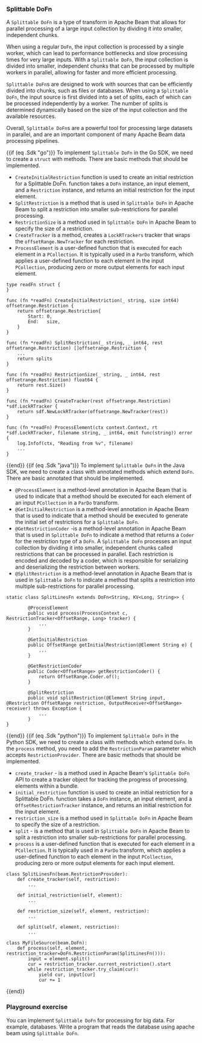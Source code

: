 <!--
Licensed under the Apache License, Version 2.0 (the "License");
you may not use this file except in compliance with the License.
You may obtain a copy of the License at

http://www.apache.org/licenses/LICENSE-2.0

Unless required by applicable law or agreed to in writing, software
distributed under the License is distributed on an "AS IS" BASIS,
WITHOUT WARRANTIES OR CONDITIONS OF ANY KIND, either express or implied.
See the License for the specific language governing permissions and
limitations under the License.
-->
### Splittable DoFn

A `Splittable DoFn` is a type of transform in Apache Beam that allows for parallel processing of a large input collection by dividing it into smaller, independent chunks.

When using a regular `DoFn`, the input collection is processed by a single worker, which can lead to performance bottlenecks and slow processing times for very large inputs. With a `Splittable DoFn`, the input collection is divided into smaller, independent chunks that can be processed by multiple workers in parallel, allowing for faster and more efficient processing.

`Splittable DoFn`s are designed to work with sources that can be efficiently divided into chunks, such as files or databases. When using a `Splittable DoFn`, the input source is first divided into a set of splits, each of which can be processed independently by a worker. The number of splits is determined dynamically based on the size of the input collection and the available resources.

Overall, `Splittable DoFn`s are a powerful tool for processing large datasets in parallel, and are an important component of many Apache Beam data processing pipelines.


{{if (eq .Sdk "go")}}
To implement `Splittable DoFn` in the Go SDK, we need to create a `struct` with methods. There are basic methods that should be implemented.

* `CreateInitialRestriction` function is used to create an initial restriction for a Splittable DoFn. function takes a `DoFn` instance, an input element, and a `Restriction` instance, and returns an initial restriction for the input element.
* `SplitRestriction` is a method that is used in `Splittable DoFn` in Apache Beam to split a restriction into smaller sub-restrictions for parallel processing.
* `RestrictionSize` is a method used in `Splittable DoFn` in Apache Beam to specify the size of a restriction.
* `CreateTracker` is a method, creates a `LockRTrackers` tracker that wraps the `offsetRange.NewTracker` for each restriction.
* `ProcessElement` is a user-defined function that is executed for each element in a `PCollection`. It is typically used in a `ParDo` transform, which applies a user-defined function to each element in the input `PCollection`, producing zero or more output elements for each input element.
```
type readFn struct {
}

func (fn *readFn) CreateInitialRestriction(_ string, size int64) offsetrange.Restriction {
	return offsetrange.Restriction{
		Start: 0,
		End:   size,
	}
}

func (fn *readFn) SplitRestriction(_ string, _ int64, rest offsetrange.Restriction) []offsetrange.Restriction {
    ...
	return splits
}

func (fn *readFn) RestrictionSize(_ string, _ int64, rest offsetrange.Restriction) float64 {
	return rest.Size()
}

func (fn *readFn) CreateTracker(rest offsetrange.Restriction) *sdf.LockRTracker {
	return sdf.NewLockRTracker(offsetrange.NewTracker(rest))
}

func (fn *readFn) ProcessElement(ctx context.Context, rt *sdf.LockRTracker, filename string, _ int64, emit func(string)) error {
	log.Infof(ctx, "Reading from %v", filename)
	...
}
```
{{end}}
{{if (eq .Sdk "java")}}
To implement `Splittable DoFn` in the Java SDK, we need to create a class with annotated methods which extend `DoFn`. There are basic annotated that should be implemented.

* `@ProcessElement` is a method-level annotation in Apache Beam that is used to indicate that a method should be executed for each element of an input `PCollection` in a `ParDo` transform.
* `@GetInitialRestriction` is a method-level annotation in Apache Beam that is used to indicate that a method should be executed to generate the initial set of restrictions for a `Splittable DoFn`.
* `@GetRestrictionCoder` -is a method-level annotation in Apache Beam that is used in `Splittable DoFn` to indicate a method that returns a `Coder` for the restriction type of a `DoFn`. A `Splittable DoFn` processes an input collection by dividing it into smaller, independent chunks called restrictions that can be processed in parallel. Each restriction is encoded and decoded by a coder, which is responsible for serializing and deserializing the restriction between workers.
* `@SplitRestriction` is a method-level annotation in Apache Beam that is used in `Splittable DoFn` to indicate a method that splits a restriction into multiple sub-restrictions for parallel processing.
```
static class SplitLinesFn extends DoFn<String, KV<Long, String>> {
        
        @ProcessElement
        public void process(ProcessContext c, RestrictionTracker<OffsetRange, Long> tracker) {
            ...
        }

        @GetInitialRestriction
        public OffsetRange getInitialRestriction(@Element String e) {
            ...
        }

        @GetRestrictionCoder
        public Coder<OffsetRange> getRestrictionCoder() {
            return OffsetRange.Coder.of();
        }

        @SplitRestriction
        public void splitRestriction(@Element String input, @Restriction OffsetRange restriction, OutputReceiver<OffsetRange> receiver) throws Exception {
            ...
        }
}
```
{{end}}
{{if (eq .Sdk "python")}}
To implement `Splittable DoFn` in the Python SDK, we need to create a class with methods which extend `DoFn`. In the `process` method, you need to add the `RestrictionParam` parameter which accepts `RestrictionProvider`. There are basic methods that should be implemented.

* `create_tracker` - is a method used in Apache Beam's `Splittable DoFn` API to create a tracker object for tracking the progress of processing elements within a bundle.
* `initial_restriction` function is used to create an initial restriction for a Splittable DoFn. function takes a `DoFn` instance, an input element, and a `OffsetRestrictionTracker` instance, and returns an initial restriction for the input element.
* `restriction_size` is a method used in `Splittable DoFn` in Apache Beam to specify the size of a restriction.
* `split` - is a method that is used in `Splittable DoFn` in Apache Beam to split a restriction into smaller sub-restrictions for parallel processing.
* `process` is a user-defined function that is executed for each element in a `PCollection`. It is typically used in a `ParDo` transform, which applies a user-defined function to each element in the input `PCollection`, producing zero or more output elements for each input element.
```
class SplitLinesFn(beam.RestrictionProvider):
    def create_tracker(self, restriction):
        ...

    def initial_restriction(self, element):
        ...

    def restriction_size(self, element, restriction):
        ...

    def split(self, element, restriction):
        ...

class MyFileSource(beam.DoFn):
    def process(self, element, restriction_tracker=DoFn.RestrictionParam(SplitLinesFn())):
        input = element.split()
        cur = restriction_tracker.current_restriction().start
        while restriction_tracker.try_claim(cur):
            yield cur, input[cur]
            cur += 1
```
{{end}}

### Playground exercise

You can implement `Splittable DoFn` for processing for big data. For example, databases. Write a program that reads the database using apache beam using `Splittable DoFn`.
